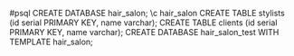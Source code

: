 #psql
CREATE DATABASE hair_salon;
\c hair_salon
CREATE TABLE stylists (id serial PRIMARY KEY, name varchar);
CREATE TABLE clients (id serial PRIMARY KEY, name varchar);
CREATE DATABASE hair_salon_test WITH TEMPLATE hair_salon;
